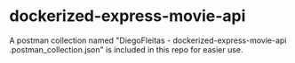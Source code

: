 # dockerized-express-movie-api

A postman collection named "DiegoFleitas - dockerized-express-movie-api .postman_collection.json" is included in this repo for easier use.